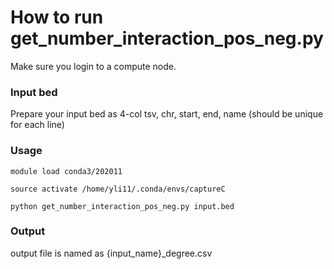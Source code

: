 # How to run get_number_interaction_pos_neg.py

Make sure you login to a compute node.

### Input bed

Prepare your input bed as 4-col tsv, chr, start, end, name (should be unique for each line)

### Usage

```
module load conda3/202011

source activate /home/yli11/.conda/envs/captureC

python get_number_interaction_pos_neg.py input.bed

```

### Output

output file is named as {input_name}_degree.csv
